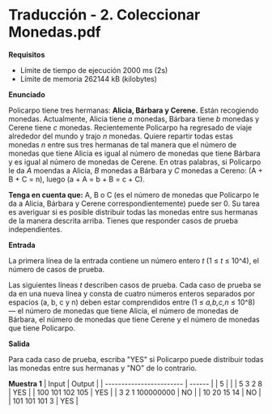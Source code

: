 # Traducción - 2. Coleccionar Monedas.pdf

**Requisitos**
- Límite de tiempo de ejecución 2000 ms (2s)
- Límite de memoria 262144 kB (kilobytes)

**Enunciado**

Policarpo tiene tres hermanas: **Alicia, Bárbara y Cerene.** Están recogiendo monedas. Actualmente, Alicia
tiene *a* monedas, Bárbara tiene *b* monedas y Cerene tiene *c* monedas. Recientemente Policarpo ha regresado de
viaje alrededor del mundo y trajo *n* monedas.
Quiere repartir todas estas monedas *n* entre sus tres hermanas de tal manera que el número de
monedas que tiene Alicia es igual al número de monedas que tiene Bárbara y es igual al número de monedas
de Cerene. En otras palabras, si Policarpo le da *A* moendas a Alicia, *B* monedas a Bárbara y *C* monedas a
Cereno: (A + B + C = n), luego (a + A = b + B = c + C).

**Tenga en cuenta que:** A, B o C (es el número de monedas que Policarpo le da a Alicia, Bárbara y Cerene
correspondientemente) puede ser 0.
Su tarea es averiguar si es posible distribuir todas las monedas entre sus hermanas de la manera descrita
arriba.
Tienes que responder casos de prueba independientes.

**Entrada**

La primera línea de la entrada contiene un número entero *t* (1 ≤ *t* ≤ 10^4), el número de casos de prueba.

Las siguientes líneas *t* describen casos de prueba. Cada caso de prueba se da en una nueva línea y consta de cuatro números enteros separados por espacios (a, b, c y n) deben estar comprendidos entre (1 ≤ *a,b,c,n* ≤ 10^8) — el número de monedas que tiene Alicia, el número de monedas de Bárbara, el número de monedas que tiene Cerene y el número de monedas que tiene Policarpo.

**Salida**

Para cada caso de prueba, escriba "YES" si Policarpo puede distribuir todas las monedas entre sus hermanas y "NO" de lo contrario.

**Muestra 1**
| Input                    | Output |
| ------------------------ | ------ |
| 5                        |        |
| 5  3  2  8               | YES    |
| 100  101  102  105       | YES    |
| 3  2  1  100000000       | NO     |
| 10  20  15  14           | NO     |
| 101  101  101  3         | YES    |
